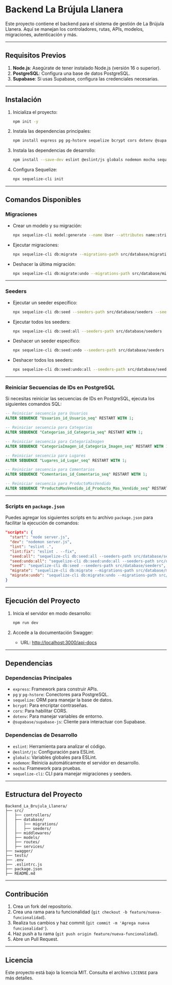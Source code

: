 # Backend La Brújula Llanera

Este proyecto contiene el backend para el sistema de gestión de La Brújula Llanera. Aquí se manejan los controladores, rutas, APIs, modelos, migraciones, autenticación y más.

---

## **Requisitos Previos**

1. **Node.js**: Asegúrate de tener instalado Node.js (versión 16 o superior).
2. **PostgreSQL**: Configura una base de datos PostgreSQL.
3. **Supabase**: Si usas Supabase, configura las credenciales necesarias.

---

## **Instalación**

1. Inicializa el proyecto:
   ```bash
   npm init -y
   ```

2. Instala las dependencias principales:
   ```bash
   npm install express pg pg-hstore sequelize bcrypt cors dotenv @supabase/supabase-js
   ```

3. Instala las dependencias de desarrollo:
   ```bash
   npm install --save-dev eslint @eslint/js globals nodemon mocha sequelize-cli
   ```

4. Configura Sequelize:
   ```bash
   npx sequelize-cli init
   ```

---

## **Comandos Disponibles**

### **Migraciones**

- Crear un modelo y su migración:
  ```bash
  npx sequelize-cli model:generate --name User --attributes name:string,email:string,password:string
  ```

- Ejecutar migraciones:
  ```bash
  npx sequelize-cli db:migrate --migrations-path src/database/migrations
  ```

- Deshacer la última migración:
  ```bash
  npx sequelize-cli db:migrate:undo --migrations-path src/database/migrations
  ```

---

### **Seeders**

- Ejecutar un seeder específico:
  ```bash
  npx sequelize-cli db:seed --seeders-path src/database/seeders --seed seeder-user.js
  ```

- Ejecutar todos los seeders:
  ```bash
  npx sequelize-cli db:seed:all --seeders-path src/database/seeders
  ```

- Deshacer un seeder específico:
  ```bash
  npx sequelize-cli db:seed:undo --seeders-path src/database/seeders --seed seeder-user.js
  ```

- Deshacer todos los seeders:
  ```bash
  npx sequelize-cli db:seed:undo:all --seeders-path src/database/seeders
  ```

---

### **Reiniciar Secuencias de IDs en PostgreSQL**

Si necesitas reiniciar las secuencias de IDs en PostgreSQL, ejecuta los siguientes comandos SQL:

```sql
-- Reiniciar secuencia para Usuarios
ALTER SEQUENCE "Usuarios_id_Usuario_seq" RESTART WITH 1;

-- Reiniciar secuencia para Categorias
ALTER SEQUENCE "Categorias_id_Categoria_seq" RESTART WITH 1;

-- Reiniciar secuencia para CategoriaImagen
ALTER SEQUENCE "CategoriaImagen_id_Categoria_Imagen_seq" RESTART WITH 1;

-- Reiniciar secuencia para Lugares
ALTER SEQUENCE "Lugares_id_Lugar_seq" RESTART WITH 1;

-- Reiniciar secuencia para Comentarios
ALTER SEQUENCE "Comentarios_id_Comentario_seq" RESTART WITH 1;

-- Reiniciar secuencia para ProductoMasVendido
ALTER SEQUENCE "ProductoMasVendido_id_Producto_Mas_Vendido_seq" RESTART WITH 1;
```

---

### **Scripts en `package.json`**

Puedes agregar los siguientes scripts en tu archivo `package.json` para facilitar la ejecución de comandos:

```json
"scripts": {
  "start": "node server.js",
  "dev": "nodemon server.js",
  "lint": "eslint .",
  "lint:fix": "eslint . --fix",
  "seed:all": "sequelize-cli db:seed:all --seeders-path src/database/seeders",
  "seed:undo:all": "sequelize-cli db:seed:undo:all --seeders-path src/database/seeders",
  "seed": "sequelize-cli db:seed --seeders-path src/database/seeders",
  "migrate": "sequelize-cli db:migrate --migrations-path src/database/migrations",
  "migrate:undo": "sequelize-cli db:migrate:undo --migrations-path src/database/migrations"
}
```

---

## **Ejecución del Proyecto**

1. Inicia el servidor en modo desarrollo:
   ```bash
   npm run dev
   ```

2. Accede a la documentación Swagger:
   - URL: [http://localhost:3000/api-docs](http://localhost:3000/api-docs)

---

## **Dependencias**

### **Dependencias Principales**
- `express`: Framework para construir APIs.
- `pg` y `pg-hstore`: Conectores para PostgreSQL.
- `sequelize`: ORM para manejar la base de datos.
- `bcrypt`: Para encriptar contraseñas.
- `cors`: Para habilitar CORS.
- `dotenv`: Para manejar variables de entorno.
- `@supabase/supabase-js`: Cliente para interactuar con Supabase.

### **Dependencias de Desarrollo**
- `eslint`: Herramienta para analizar el código.
- `@eslint/js`: Configuración para ESLint.
- `globals`: Variables globales para ESLint.
- `nodemon`: Reinicia automáticamente el servidor en desarrollo.
- `mocha`: Framework para pruebas.
- `sequelize-cli`: CLI para manejar migraciones y seeders.

---

## **Estructura del Proyecto**

```
Backend_La_Brujula_Llanera/
├── src/
│   ├── controllers/
│   ├── database/
│   │   ├── migrations/
│   │   ├── seeders/
│   ├── middlewares/
│   ├── models/
│   ├── routes/
│   ├── services/
├── swagger/
├── tests/
├── .env
├── .eslintrc.js
├── package.json
├── README.md
```

---

## **Contribución**

1. Crea un fork del repositorio.
2. Crea una rama para tu funcionalidad (`git checkout -b feature/nueva-funcionalidad`).
3. Realiza tus cambios y haz commit (`git commit -m 'Agrega nueva funcionalidad'`).
4. Haz push a tu rama (`git push origin feature/nueva-funcionalidad`).
5. Abre un Pull Request.

---

## **Licencia**

Este proyecto está bajo la licencia MIT. Consulta el archivo `LICENSE` para más detalles.

